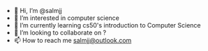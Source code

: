 - 👋 Hi, I’m @salmjj
- 👀 I’m interested in computer science
- 🌱 I’m currently learning cs50's introduction to Computer Science
- 💞️ I’m looking to collaborate on ?
- 📫 How to reach me salmjj@outlook.com 

<!---
salmjj/salmjj is a ✨ special ✨ repository because its `README.md` (this file) appears on your GitHub profile.
You can click the Preview link to take a look at your changes.
--->
